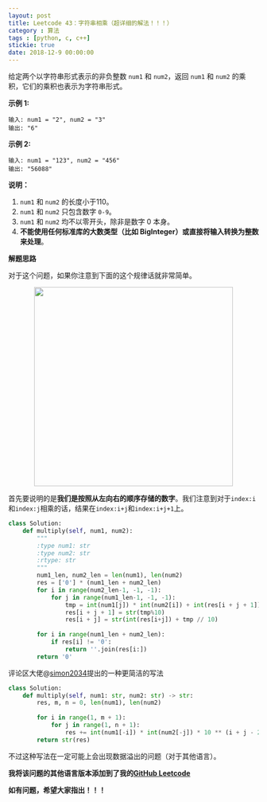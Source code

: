 ```yaml
---
layout: post
title: Leetcode 43：字符串相乘（超详细的解法！！！）
category : 算法
tags : [python, c, c++]
stickie: true
date: 2018-12-9 00:00:00
---
```


给定两个以字符串形式表示的非负整数 `num1` 和 `num2`，返回 `num1` 和 `num2` 的乘积，它们的乘积也表示为字符串形式。

**示例 1:**

```
输入: num1 = "2", num2 = "3"
输出: "6"
```

**示例 2:**

```
输入: num1 = "123", num2 = "456"
输出: "56088"
```

**说明：**

1. `num1` 和 `num2` 的长度小于110。
2. `num1` 和 `num2` 只包含数字 `0-9`。
3. `num1` 和 `num2` 均不以零开头，除非是数字 0 本身。
4. **不能使用任何标准库的大数类型（比如 BigInteger）**或**直接将输入转换为整数来处理**。

**解题思路**

对于这个问题，如果你注意到下面的这个规律话就非常简单。

<center class="half">
    <img src="https://raw.githubusercontent.com/wiki/luliyucoordinate/ImageBed/43/2018_12_9_1.png" width="400" hegiht="400">
</center>

首先要说明的是**我们是按照从左向右的顺序存储的数字**。我们注意到对于`index:i`和`index:j`相乘的话，结果在`index:i+j`和`index:i+j+1`上。

```python
class Solution:
    def multiply(self, num1, num2):
        """
        :type num1: str
        :type num2: str
        :rtype: str
        """
        num1_len, num2_len = len(num1), len(num2)
        res = ['0'] * (num1_len + num2_len)
        for i in range(num2_len-1, -1, -1):
            for j in range(num1_len-1, -1, -1):
                tmp = int(num1[j]) * int(num2[i]) + int(res[i + j + 1])
                res[i + j + 1] = str(tmp%10)
                res[i + j] = str(int(res[i+j]) + tmp // 10)
                
        for i in range(num1_len + num2_len):
            if res[i] != '0':
                return ''.join(res[i:])
        return '0'
```

评论区大佬@[simon2034](https://me.csdn.net/simon2034)提出的一种更简洁的写法

```python
class Solution:
    def multiply(self, num1: str, num2: str) -> str:
        res, m, n = 0, len(num1), len(num2)
        
        for i in range(1, m + 1):
            for j in range(1, n + 1):
                res += int(num1[-i]) * int(num2[-j]) * 10 ** (i + j - 2)
        return str(res)
```

不过这种写法在一定可能上会出现数据溢出的问题（对于其他语言）。

**我将该问题的其他语言版本添加到了我的[GitHub Leetcode](https://github.com/luliyucoordinate/Leetcode)**

**如有问题，希望大家指出！！！**